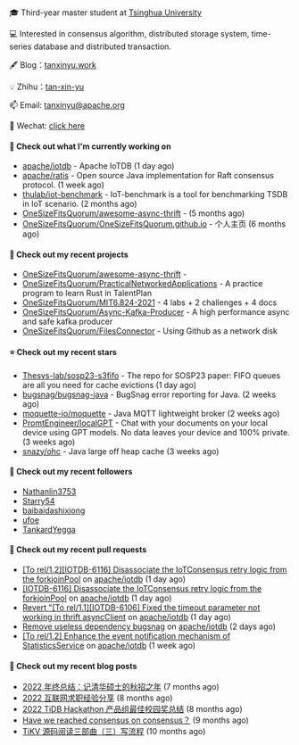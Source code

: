 🎓 Third-year master student at [Tsinghua University](https://www.tsinghua.edu.cn/)

💻 Interested in consensus algorithm, distributed storage system, time-series database and distributed transaction.

🖋 Blog：[tanxinyu.work](https://tanxinyu.work)

💡 Zhihu：[tan-xin-yu](https://www.zhihu.com/people/tan-xin-yu-22)

📫 Email: [tanxinyu@apache.org](mailto:tanxinyu@apache.org)

💬 Wechat: [click here](https://github.com/LebronAl/LebronAl/issues/1)

#### 👷 Check out what I'm currently working on

- [apache/iotdb](https://github.com/apache/iotdb) - Apache IoTDB (1 day ago)
- [apache/ratis](https://github.com/apache/ratis) - Open source Java implementation for Raft consensus protocol. (1 week ago)
- [thulab/iot-benchmark](https://github.com/thulab/iot-benchmark) - IoT-benchmark is a tool for benchmarking TSDB in IoT scenario. (2 months ago)
- [OneSizeFitsQuorum/awesome-async-thrift](https://github.com/OneSizeFitsQuorum/awesome-async-thrift) -  (5 months ago)
- [OneSizeFitsQuorum/OneSizeFitsQuorum.github.io](https://github.com/OneSizeFitsQuorum/OneSizeFitsQuorum.github.io) - 个人主页 (6 months ago)

#### 🌱 Check out my recent projects

- [OneSizeFitsQuorum/awesome-async-thrift](https://github.com/OneSizeFitsQuorum/awesome-async-thrift) - 
- [OneSizeFitsQuorum/PracticalNetworkedApplications](https://github.com/OneSizeFitsQuorum/PracticalNetworkedApplications) - A practice program to learn Rust in TalentPlan
- [OneSizeFitsQuorum/MIT6.824-2021](https://github.com/OneSizeFitsQuorum/MIT6.824-2021) - 4 labs &#43; 2 challenges &#43; 4 docs
- [OneSizeFitsQuorum/Async-Kafka-Producer](https://github.com/OneSizeFitsQuorum/Async-Kafka-Producer) - A high performance async and safe kafka producer
- [OneSizeFitsQuorum/FilesConnector](https://github.com/OneSizeFitsQuorum/FilesConnector) - Using Github as a network disk

#### ⭐ Check out my recent stars

- [Thesys-lab/sosp23-s3fifo](https://github.com/Thesys-lab/sosp23-s3fifo) - The repo for SOSP23 paper: FIFO queues are all you need for cache evictions (1 day ago)
- [bugsnag/bugsnag-java](https://github.com/bugsnag/bugsnag-java) - BugSnag error reporting for Java. (2 weeks ago)
- [moquette-io/moquette](https://github.com/moquette-io/moquette) - Java MQTT lightweight broker (2 weeks ago)
- [PromtEngineer/localGPT](https://github.com/PromtEngineer/localGPT) - Chat with your documents on your local device using GPT models. No data leaves your device and 100% private.  (3 weeks ago)
- [snazy/ohc](https://github.com/snazy/ohc) - Java large off heap cache (3 weeks ago)

#### 👯 Check out my recent followers

- [Nathanlin3753](https://github.com/Nathanlin3753)
- [Starry54](https://github.com/Starry54)
- [baibaidashixiong](https://github.com/baibaidashixiong)
- [ufoe](https://github.com/ufoe)
- [TankardYegga](https://github.com/TankardYegga)

#### 🔨 Check out my recent pull requests

- [[To rel/1.2][IOTDB-6116] Disassociate the IoTConsensus retry logic from the forkjoinPool](https://github.com/apache/iotdb/pull/10878) on [apache/iotdb](https://github.com/apache/iotdb) (1 day ago)
- [[IOTDB-6116] Disassociate the IoTConsensus retry logic from the forkjoinPool](https://github.com/apache/iotdb/pull/10872) on [apache/iotdb](https://github.com/apache/iotdb) (1 day ago)
- [Revert &#34;[To rel/1.1][IOTDB-6106] Fixed the timeout parameter not working in thrift asyncClient](https://github.com/apache/iotdb/pull/10870) on [apache/iotdb](https://github.com/apache/iotdb) (1 day ago)
- [Remove useless dependency bugsnag](https://github.com/apache/iotdb/pull/10861) on [apache/iotdb](https://github.com/apache/iotdb) (2 days ago)
- [[To rel/1.2] Enhance the event notification mechanism of StatisticsService](https://github.com/apache/iotdb/pull/10830) on [apache/iotdb](https://github.com/apache/iotdb) (1 week ago)

#### 📜 Check out my recent blog posts

- [2022 年终总结：记清华硕士的秋招之年](https://tanxinyu.work/2022-annual-summary/) (7 months ago)
- [2022 互联网求职经验分享](https://tanxinyu.work/2022-internet-job-hunting-experience-sharing/) (8 months ago)
- [2022 TiDB Hackathon 产品组最佳校园奖总结](https://tanxinyu.work/2022-tidb-hackathon/) (8 months ago)
- [Have we reached consensus on consensus？](https://tanxinyu.work/have-we-reached-consensus-on-consensus/) (9 months ago)
- [TiKV 源码阅读三部曲（三）写流程](https://tanxinyu.work/tikv-source-code-reading-write/) (10 months ago)
